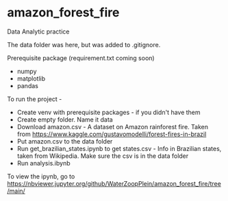 # amazon_forest_fire
 Data Analytic practice

The data folder was here, but was added to .gitignore.

Prerequisite package (requirement.txt coming soon)
* numpy
* matplotlib
* pandas


To run the project -
* Create venv with prerequisite packages - if you didn't have them
* Create empty folder. Name it data
* Download amazon.csv - A dataset on Amazon rainforest fire. Taken from https://www.kaggle.com/gustavomodelli/forest-fires-in-brazil
* Put amazon.csv to the data folder
* Run get_brazilian_states.ipynb to get states.csv - Info in Brazilian states, taken from Wikipedia. Make sure the csv is in the data folder
* Run analysis.ibynb


To view the ipynb, go to https://nbviewer.jupyter.org/github/WaterZoopPlein/amazon_forest_fire/tree/main/
